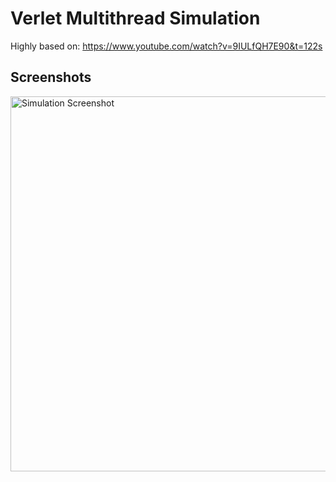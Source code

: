 # Verlet Multithread Simulation

Highly based on: https://www.youtube.com/watch?v=9IULfQH7E90&t=122s

## Screenshots

<img src="https://raw.githubusercontent.com/yourusername/go-verlet-multithreading/main/screenshot.png" alt="Simulation Screenshot" width="600"/>
